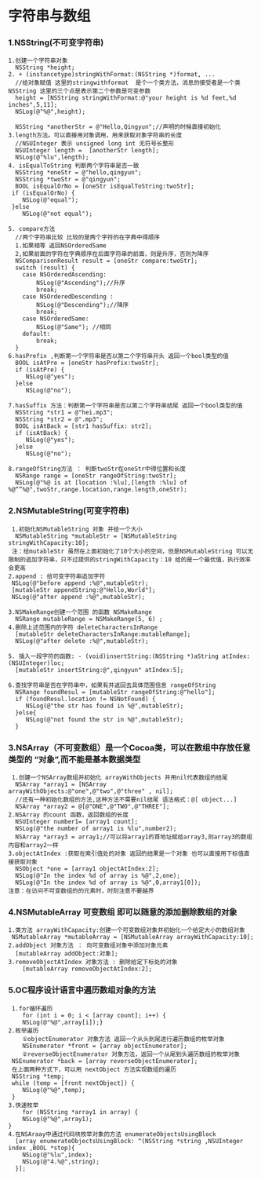 #                            字符串与数组
### 1.NSString(不可变字符串)
	
    1.创建一个字符串对象
      NSString *height;
    2. + (instancetype)stringWithFormat:(NSString *)format, ... 
      //给对象赋值 这里的stringwithformat  是个一个类方法，消息的接受者是一个类 NSString 这里的三个点是表示第二个参数是可变参数
      height = [NSString stringWithFormat:@"your height is %d feet,%d inches",5,11];
      NSLog(@"%@",height);
    
      NSString *anotherStr = @"Hello,Qingyun";//声明的时候直接初始化
    3.length方法。可以直接用对象调用，用来获取对象字符串的长度
      //NSUInteger 表示 unsigned long int 无符号长整形
      NSUInteger length =  [anotherStr length];
      NSLog(@"%lu",length);
    4. isEqualToString 判断两个字符串是否一致
      NSString *oneStr = @"hello,qingyun";
      NSString *twoStr = @"qingyun";
      BOOL isEqualOrNo = [oneStr isEqualToString:twoStr];
     if (isEqualOrNo) {
        NSLog(@"equal");
     }else
        NSLog(@"not equal");
    
    5. compare方法
      //两个字符串比较 比较的是两个字符的在字典中得顺序 
      1.如果相等 返回NSOrderedSame 
      2,如果前面的字符在字典顺序在后面字符串的前面，则是升序，否则为降序
      NSComparisonResult result = [oneStr compare:twoStr];
      switch (result) {
        case NSOrderedAscending:
            NSLog(@"Ascending");//升序
            break;
        case NSOrderedDescending :
            NSLog(@"Descending");//降序
            break;
        case NSOrderedSame:
            NSLog(@"Same"); //相同
        default:
            break;
      }
    6.hasPrefix ,判断第一个字符串是否以第二个字符串开头 返回一个bool类型的值
      BOOL isAtPre = [oneStr hasPrefix:twoStr];
      if (isAtPre) {
         NSLog(@"yes");
      }else
         NSLog(@"no");
    
    7.hasSuffix 方法：判断第一个字符串是否以第二个字符串结尾 返回一个bool类型的值
      NSString *str1 = @"hei.mp3";
      NSString *str2 = @".mp3";
      BOOL isAtBack = [str1 hasSuffix: str2];
      if (isAtBack) {
         NSLog(@"yes");
      }else
         NSLog(@"no");
    
    8.rangeOfString方法 ： 判断twoStr在oneStr中得位置和长度
      NSRange range = [oneStr rangeOfString:twoStr];
      NSLog(@"%@ is at [location :%lu],[length :%lu] of %@“”%@",twoStr,range.location,range.length,oneStr);
### 2.NSMutableString(可变字符串)
	 1.初始化NSMutableString 对象 并给一个大小
      NSMutableString *mutableStr = [NSMutableString stringWithCapacity:10];
     注：给mutableStr 虽然在上面初始化了10个大小的空间，但是NSMutableString 可以无限制的追加字符串，只不过提供的stringWithCapacity：10 给的是一个最优值，执行效率会更高
    2.append : 给可变字符串追加字符
     NSLog(@"before append :%@",mutableStr);
     [mutableStr appendString:@"Hello,World"];
     NSLog(@"after append :%@",mutableStr);
    
    3.NSMakeRange创建一个范围 的函数 NSMakeRange
      NSRange mutableRange = NSMakeRange(5, 6) ;
    4.删除上述范围内的字符 deleteCharactersInRange
      [mutableStr deleteCharactersInRange:mutableRange];
      NSLog(@"after delete :%@",mutableStr);
    
    5. 插入一段字符的函数: - (void)insertString:(NSString *)aString atIndex:(NSUInteger)loc;
      [mutableStr insertString:@",qingyun" atIndex:5];
    
    6.查找字符串是否在字符串中，如果有并返回去具体范围信息 rangeOfString
      NSRange foundResul = [mutableStr rangeOfString:@"hello"];
      if (foundResul.location != NSNotFound) {
         NSLog(@"the str has found in %@",mutableStr);
      }else{
         NSLog(@"not found the str in %@",mutableStr);
      }
### 3.NSArray（不可变数组）是一个Cocoa类，可以在数组中存放任意类型的 “对象”,而不能是基本数据类型
	 1.创建一个NSArray数组并初始化 arrayWithObjects 并用nil代表数组的结尾
      NSArray *array1 = [NSArray 		arrayWithObjects:@"one",@"two",@"three" , nil];
      //还有一种初始化数组的方法,这种方法不需要nil结尾 语法格式：@[ object...]
      NSArray *array2 = @[@"ONE",@"TWO",@"THREE"];
    2.NSArray 的count 函数，返回数组的长度
      NSUInteger number1= [array1 count];
      NSLog(@"the number of array1 is %lu",number2);
      NSArray *array3 = array1;//可以将array1的首地址赋给array3,则array3的数组内容和array2一样
    3.objectAtIndex :获取在索引值处的对象 返回的结果是一个对象 也可以直接用下标值直接获取对象
      NSObject *one = [array1 objectAtIndex:2];
      NSLog(@"In the index %d of array is %@",2,one);
      NSLog(@"In the index %d of array is %@",0,array1[0]);
    注意：在访问不可变数组的的元素时，时刻注意不要越界
### 4.NSMutableArray 可变数组 即可以随意的添加删除数组的对象
	1.类方法 arrayWithCapacity:创建一个可变数组对象并初始化一个给定大小的数组对象
	 NSMutableArray *mutableArray = [NSMutableArray arrayWithCapacity:10];
	2.addObject 对象方法 ： 向可变数组对象中添加对象元素
	  [mutableArray addObject:对象];
	3.removeObjectAtIndex 对象方法 : 删除给定下标处的对象
		[mutableArray removeObjectAtIndex:2];
### 5.OC程序设计语言中遍历数组对象的方法
	 1.for循环遍历
		for (int i = 0; i < [array count]; i++) {
        NSLog(@"%@",array[i]);}
    2.枚举遍历
    	①objectEnumerator 对象方法 返回一个从头到尾进行遍历数组的枚举对象
    	NSEnumerator *front = [array objectEnumerator];
    	②reverseObjectEnumerator 对象方法，返回一个从尾到头遍历数组的枚举对象
     NSEnumerator *back = [array reverseObjectEnumerator];
     在上面两种方式下，可以用 nextObject 方法实现数组的遍历
     NSString *temp;
     while (temp = [front nextObject]) {
        NSLog(@"%@",temp);
     }
	3.快速枚举
		for (NSString *array1 in array) {
        NSLog(@"%@",array1);
    }
	4.在NSAraay中通过代码块枚举对象的方法 enumerateObjectsUsingBlock
      [array enumerateObjectsUsingBlock: ^(NSString *string ,NSUInteger index ,BOOL *stop){
        NSLog(@"%lu",index);
        NSLog(@"4.%@",string);
      }];
